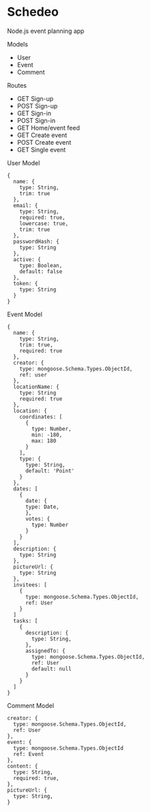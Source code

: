 # Schedeo

Node.js event planning app

Models

- User
- Event
- Comment

Routes

- GET Sign-up
- POST Sign-up
- GET Sign-in
- POST Sign-in
- GET Home/event feed
- GET Create event
- POST Create event
- GET Single event

User Model

```
{
  name: {
    type: String,
    trim: true
  },
  email: {
    type: String,
    required: true,
    lowercase: true,
    trim: true
  },
  passwordHash: {
    type: String
  },
  active: {
    type: Boolean,
    default: false
  },
  token: {
    type: String
  }
}
```

Event Model

```
{
  name: {
    type: String,
    trim: true,
    required: true
  },
  creator: {
    type: mongoose.Schema.Types.ObjectId,
    ref: user
  },
  locationName: {
    type: String
    required: true
  },
  location: {
    coordinates: [
      {
        type: Number,
        min: -180,
        max: 180
      }
    ],
    type: {
      type: String,
      default: 'Point'
    }
  },
  dates: [
    {
      date: {
      type: Date,
      },
      votes: {
        type: Number
      }
    }
  ],
  description: {
    type: String
  },
  pictureUrl: {
    type: String
  },
  invitees: [
    {
      type: mongoose.Schema.Types.ObjectId,
      ref: User
    }
  ]
  tasks: [
    {
      description: {
        type: String,
      },
      assignedTo: {
        type: mongoose.Schema.Types.ObjectId,
        ref: User
        default: null
      }
    }
  ]
}
```

Comment Model

```
creator: {
  type: mongoose.Schema.Types.ObjectId,
  ref: User
},
event: {
  type: mongoose.Schema.Types.ObjectId
  ref: Event
},
content: {
  type: String,
  required: true,
},
pictureUrl: {
  type: String,
}

```
